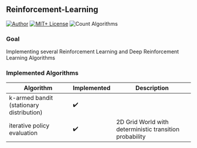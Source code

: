 ## Reinforcement-Learning

[![Author][contributors-shield]][contributors-url]
[![MIT+ License][license-shield]][license-url]
![Count Algorithms][count-shield]

### Goal
Implementing several Reinforcement Learning and Deep Reinforcement Learning Algorithms

### Implemented Algorithms
| Algorithm | Implemented | Description |
| --- | --- | --- |
| k-armed bandit (stationary distribution) | ✔️ | |
| iterative policy evaluation | ✔️ | 2D Grid World with deterministic transition probability |


[contributors-url]: https://github.com/RaphSku
[license-url]: https://github.com/RaphSku/micro/blob/main/LICENSE

[contributors-shield]: https://img.shields.io/badge/Author-RaphSku-orange?style=plastic&labelColor=black
[license-shield]: https://img.shields.io/badge/License-MIT+-informational?style=plastic&labelColor=black
[count-shield]: https://img.shields.io/badge/CountAlgorithms-2-red?style=plastic&labelColor=black
